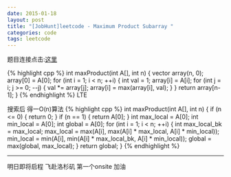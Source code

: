 ```yaml
---
date: 2015-01-18
layout: post
title: "[JobHunt]leetcode - Maximum Product Subarray "
categories: code
tags: leetcode
---
```


题目连接点击:[这里](https://oj.leetcode.com/problems/maximum-product-subarray/)

{% highlight cpp %}
int maxProduct(int A[], int n) {
    vector<int> array(n, 0);
    array[0] = A[0];
    for (int i = 1; i < n; ++i) {
        int val = 1;
        array[i] = A[i];
        for (int j = i; j >= 0; --j) {
            val *= array[j];
            array[i] = max(array[i], val);
        }
    }
    return array[n-1];
}
{% endhighlight %}
LTE

搜索后 得一O(n)算法
{% highlight cpp %}
int maxProduct(int A[], int n) {
    if (n <= 0) {
        return 0;
    }
    if (n == 1) {
        return A[0];
    }
    int max_local = A[0];
    int min_local = A[0];
    int global = A[0];
    for (int i = 1; i < n; ++i) {
        int max_local_bk = max_local;
        max_local = max(A[i], max(A[i] * max_local, A[i] * min_local));
        min_local = min(A[i], min(A[i] * max_local_bk, A[i] * min_local));
        global = max(global, max_local);
    }
    return global;
}
{% endhighlight %}

---
明日即将启程 飞赴洛杉矶 第一个onsite 加油
